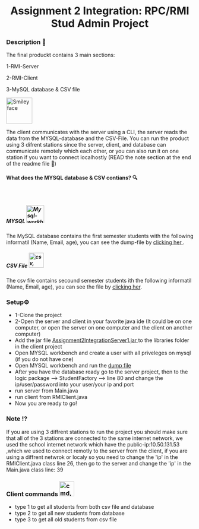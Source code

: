 <h1 align="center">Assignment 2 Integration: RPC/RMI Stud Admin Project </h1>

<h3>Description <g-emoji class="g-emoji" alias="page_with_curl" fallback-src="https://github.githubassets.com/images/icons/emoji/unicode/1f4c3.png">📃</g-emoji></h3>

<p>The final produckt contains 3 main sections:</p>

<p>1-RMI-Server</p>

<p>2-RMI-Client</p>

<p>3-MySQL database & CSV file</p>

<img src="https://github.com/Hallur20/IntegrationAssignment2/blob/master/conection.PNG" alt="Smiley face" height="70" width="70">

<p>The client communicates with the server using a CLI, the server reads the data from the MYSQL-database and the CSV-File. You can run the product using 3 difrent stations since the server, client, and database can communicate remotely which each other, or you can also run it on one station if you want to connect localhostly (READ the note section at the end of the readme file <g-emoji class="g-emoji" alias="small_red_triangle_down" fallback-src="https://github.githubassets.com/images/icons/emoji/unicode/1f53b.png">🔻</g-emoji>)</p>

<h4>What does the MYSQL database & CSV contians?  <g-emoji class="g-emoji" alias="mag" fallback-src="https://github.githubassets.com/images/icons/emoji/unicode/1f50d.png">🔍</g-emoji></h4>

<h5>MYSQL <img src="http://icons.iconarchive.com/icons/papirus-team/papirus-apps/48/mysql-workbench-icon.png" style="margin-top:40px;" title="Mysql-workbench" alt="Mysql-workbench icon" width="48" height="48"></h5>

<p>The MySQL database contains the first semester students with the following informatil (Name, Email, age), you can see the dump-file by  <a href="https://github.com/Hallur20/IntegrationAssignment2/blob/master/students.sql"> clicking her </a> .</p>

<h5>CSV File <img src="https://cdn3.iconfinder.com/data/icons/file-formats-set-2/64/x-17-512.png" alt="csv, file, format icon" class="d-block mx-auto" height="auto" width="40"></h5>

<p>The csv file contains secound semester students ith the following informatil (Name, Email, age), you can see the file by <a href="https://github.com/Hallur20/IntegrationAssignment2/blob/master/RMIServer/newStudents.csv">clicking her</a>. </p>
  


<h3>Setup<g-emoji class="g-emoji" alias="gear" fallback-src="https://github.githubassets.com/images/icons/emoji/unicode/2699.png">⚙️</g-emoji></h3>

<ul>
<li>1-Clone the project</li>
<li>2-Open the server and client in your favorite java ide (It could be on one computer, or open the server on one computer and the client on another computer)</li>
<li>Add the jar file <a href="https://github.com/Hallur20/IntegrationAssignment2/blob/master/Assignment2IntregrationServer1.jar"> Assignment2IntegrationServer1.jar </a> to the libraries folder in the client project</li>
 <li>Open MYSQL workbench and create a user with all priveleges on mysql (if you do not have one)</li>
<li>Open MYSQL workbench and run the <a href="https://github.com/Hallur20/IntegrationAssignment2/blob/master/students.sql"> dump file </a></li>
<li>After you have the database ready go to the server project, then to the logic package --> StudentFactory --> line 80 and change the ip/user/password into your user/your ip and port</li>
<li>run server from Main.java</li>
<li>run client from RMIClient.java</li>
<li>Now you are ready to go!</li>
</ul>

<h3>Note <g-emoji class="g-emoji" alias="interrobang" fallback-src="https://github.githubassets.com/images/icons/emoji/unicode/2049.png">⁉️</g-emoji></h3>

<p>If you are using  3 diffrent stations to run the project you should make sure that all of the 3 stations are connected to the same internet network, we used the school internet network which have the public-ip:10.50.131.53 ,which we used to connect remotly to the server from the client, if you are using a diffrent netwrok or localy so you need to change the 'ip' in the RMIClient.java class line 26, then go to the server and change the 'ip' in the Main.java class line: 39 </p>


<h3>Client commands <img src="https://cdn0.iconfinder.com/data/icons/cosmo-multimedia/40/terminal-512.png" alt="cmd, command, console, line, linux, terminal icon" class="d-block mx-auto" height="auto" width="40"></h3>

<ul>
<li>type 1 to get all students from both csv file and database</li>
<li>type 2 to get all new students from database</li>
<li>type 3 to get all old students from csv file</li>
</ul>

